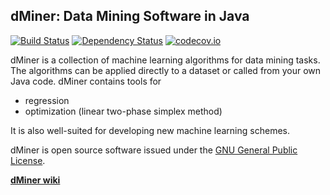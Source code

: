 **dMiner: Data Mining Software in Java**
---------------------------------------

[![Build Status](https://travis-ci.org/DataMinerOpenSource/dMiner.svg?branch=master)](https://travis-ci.org/DataMinerOpenSource/dMiner) [![Dependency Status](https://www.versioneye.com/user/projects/55ebe626211c6b001f000f67/badge.svg?style=flat)](https://www.versioneye.com/user/projects/55ebe626211c6b001f000f67)
[![codecov.io](http://codecov.io/github/DataMinerOpenSource/dMiner/coverage.svg?branch=master)](http://codecov.io/github/DataMinerOpenSource/dMiner?branch=master)

dMiner is a collection of machine learning algorithms for data mining tasks. 
The algorithms can be applied directly to a dataset or called from your own Java code.
dMiner contains tools for

 * regression
 * optimization (linear two-phase simplex method)
 
It is also well-suited for developing new machine learning schemes.

dMiner is open source software issued under the [GNU General Public License](http://www.gnu.org/licenses/old-licenses/lgpl-2.1.html).

[**dMiner wiki**](https://github.com/MEZk/dMiner/wiki)
